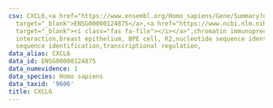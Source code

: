 ```yaml
---
csv: CXCL6,<a href="https://www.ensembl.org/Homo_sapiens/Gene/Summary?db=core;g=ENSG00000124875"
  target="_blank">ENSG00000124875</a>,<a href="https://www.ncbi.nlm.nih.gov/pubmed/22863008"
  target="_blank"><i class="fas fa-file"></i></a>",chromatin immunoprecipitation assay,direct
  interaction,breast epithelium, BPE cell, R2,nucleotide sequence identification,nucleotide
  sequence identification,transcriptional regulation,
data_alias: CXCL6
data_id: ENSG00000124875
data_numevidence: 1
data_species: Homo sapiens
data_taxid: '9606'
title: CXCL6
---
```

